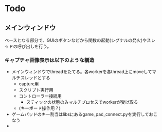 # Todo

## メインウィンドウ

ベースとなる部分で、GUIのボタンなどから関数の起動(シグナルの発火)やスレッドの呼び出しを行う。

### キャプチャ画像表示は以下のような構造

- メインウィンドウでthreadをたてる。各workerを各thread上にmoveしてマルチスレッドとする
  - capture用
  - スクリプト実行用
  - コントローラー接続用
    - スティックの状態のみマルチプロセスでworkerが受け取る
  - (キーボード操作用？)
- ゲームパッドのキー割当はlibsにあるgame_pad_connect.pyを実行しておこなう
- 
